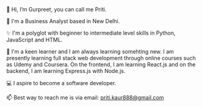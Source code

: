 👋 Hi, I’m Gurpreet, you can call me Priti.

👀 I'm a Business Analyst based in New Delhi.  

✨ I'm a polyglot with beginner to intermediate level skills in Python, JavaScript and HTML.

🌱 I'm a keen learner and I am always learning somehting new. I am presently learning full stack web development through online courses such as Udemy and Coursera. On the frontend, I am learning React.js and on the backend, I am learning Express.js with Node.js.

💻 I aspire to become a software developer.

📫 Best way to reach me is via email: priti.kaur888@gmail.com
